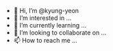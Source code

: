 - 👋 Hi, I’m @kyung-yeon
- 👀 I’m interested in ...
- 🌱 I’m currently learning ...
- 💞️ I’m looking to collaborate on ...
- 📫 How to reach me ...

<!---
kyung-yeon/kyung-yeon is a ✨ special ✨ repository because its `README.md` (this file) appears on your GitHub profile.
You can click the Preview link to take a look at your changes.
--->
